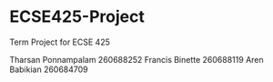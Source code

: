 # ECSE425-Project
Term Project for ECSE 425

Tharsan Ponnampalam 260688252
Francis Binette 260688119
Aren Babikian 260684709
